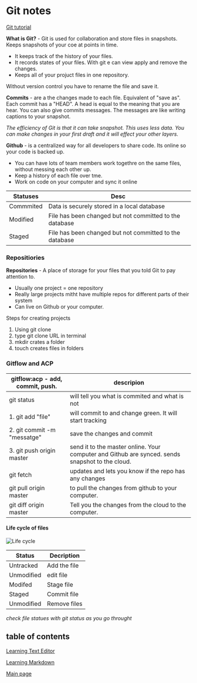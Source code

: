 # Git notes

[Git tutorial](https://blog.udemy.com/git-tutorial-a-comprehensive-guide/)

**What is Git?** - Git is used for collaboration and store files in snapshots. Keeps snapshots of your coe at points in time.

* It keeps track of the history of your files.
* It records states of your files. With git e can view apply and remove the changes.
* Keeps all of your projuct files in one repository.

Without version control you have to rename the file and save it.

**Commits** - are a the changes made to each file. Equivalent of "save as". Each commit has a "HEAD". A head is equal to the meaning that you are hear. You can also give commits messages. The messages are like writing captions to your snapshot.


*The efficiency of Git is that it can take snapshot. This uses less data. You can make changes in your first draft and it will effect your other layers.*

**Github** - is a centralized way for all developers to share code. Its online so your code is backed up.
* You can have lots of team members work togethre on the same files, without messing each other up.
* Keep a history of each file over tme.
* Work on code on your computer and sync it online

Statuses|Desc
---- | -----
Commmited| Data is securely stored in a local database
Modified| File has been changed but not committed to the database
Staged| File has been changed but not committed to the database

### Repositiories

**Repositories** - A place of storage for your files that you told Git to pay attention to.
* Usually one project = one repository
* Really large projects mitht have multiple repos for different parts of their system
* Can live on Github or your computer.

Steps for creating projects
1. Using git clone
2. type git clone URL in terminal
3. mkdir crates a folder
4. touch creates files in folders

### Gitflow and ACP

**gitflow:acp** - add, commit, push.|descripion
------- | -------
 git status| will tell you what is commited and what is not
1. git add "file"| will commit to and change green. It will start tracking
2. git commit -m "messatge"| save the changes and commit
3. git push origin master| send it to the master online. Your computer and Github are synced. sends snapshot to the cloud.
 git fetch| updates and lets you know if the repo has any changes
git pull origin master| to pull the changes from github to your computer. 
git diff origin master | Tell you the changes from the cloud to the computer. 

#### Life cycle of files

![Life cycle](https://blog.udemy.com/wp-content/uploads/2015/08/image006.png)

Status| Decription
----- | --------
Untracked| Add the file| Unmodified
Unmodified| edit file| Modified 
Modifed| Stage file| Staged (git add "filename")
Staged| Commit file| Unmodified (git commit -m "Leave a mesaage")
Unmodified| Remove files| Untracked

*check file statues with git status as you go throught*



## table of contents
[Learning Text Editor](https://will-ing.github.io/learning-journal/learn-text-editor)

[Learning Markdown](https://will-ing.github.io/learning-journal/learning-markdown)

[Main page](https://will-ing.github.io/learning-journal/)




